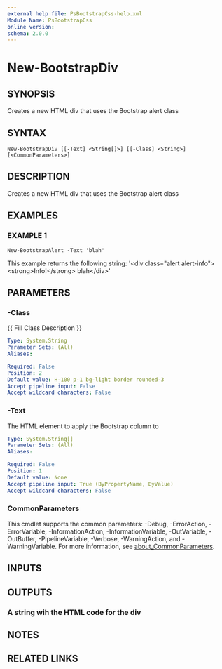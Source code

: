 ```yaml
---
external help file: PsBootstrapCss-help.xml
Module Name: PsBootstrapCss
online version:
schema: 2.0.0
---
```


# New-BootstrapDiv

## SYNOPSIS
Creates a new HTML div that uses the Bootstrap alert class

## SYNTAX

```
New-BootstrapDiv [[-Text] <String[]>] [[-Class] <String>] [<CommonParameters>]
```

## DESCRIPTION
Creates a new HTML div that uses the Bootstrap alert class

## EXAMPLES

### EXAMPLE 1
```
New-BootstrapAlert -Text 'blah'
```

This example returns the following string:
'\<div class="alert alert-info"\>\<strong\>Info!\</strong\> blah\</div\>'

## PARAMETERS

### -Class
{{ Fill Class Description }}

```yaml
Type: System.String
Parameter Sets: (All)
Aliases:

Required: False
Position: 2
Default value: H-100 p-1 bg-light border rounded-3
Accept pipeline input: False
Accept wildcard characters: False
```

### -Text
The HTML element to apply the Bootstrap column to

```yaml
Type: System.String[]
Parameter Sets: (All)
Aliases:

Required: False
Position: 1
Default value: None
Accept pipeline input: True (ByPropertyName, ByValue)
Accept wildcard characters: False
```

### CommonParameters
This cmdlet supports the common parameters: -Debug, -ErrorAction, -ErrorVariable, -InformationAction, -InformationVariable, -OutVariable, -OutBuffer, -PipelineVariable, -Verbose, -WarningAction, and -WarningVariable. For more information, see [about_CommonParameters](http://go.microsoft.com/fwlink/?LinkID=113216).

## INPUTS

## OUTPUTS

### A string wih the HTML code for the div
## NOTES

## RELATED LINKS

